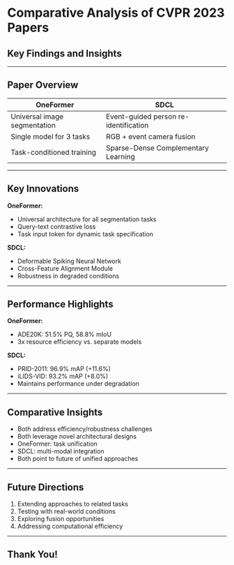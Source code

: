 # Comparative Analysis of CVPR 2023 Papers
## Key Findings and Insights

---

## Paper Overview

| OneFormer | SDCL |
|-----------|------|
| Universal image segmentation | Event-guided person re-identification |
| Single model for 3 tasks | RGB + event camera fusion |
| Task-conditioned training | Sparse-Dense Complementary Learning |

---

## Key Innovations

**OneFormer:**
- Universal architecture for all segmentation tasks
- Query-text contrastive loss
- Task input token for dynamic task specification

**SDCL:**
- Deformable Spiking Neural Network
- Cross-Feature Alignment Module
- Robustness in degraded conditions

---

## Performance Highlights

**OneFormer:**
- ADE20K: 51.5% PQ, 58.8% mIoU
- 3x resource efficiency vs. separate models

**SDCL:**
- PRID-2011: 96.9% mAP (+11.6%)
- iLIDS-VID: 93.2% mAP (+8.0%)
- Maintains performance under degradation

---

## Comparative Insights

- Both address efficiency/robustness challenges
- Both leverage novel architectural designs
- OneFormer: task unification
- SDCL: multi-modal integration
- Both point to future of unified approaches

---

## Future Directions

1. Extending approaches to related tasks
2. Testing with real-world conditions
3. Exploring fusion opportunities
4. Addressing computational efficiency

---

## Thank You!
